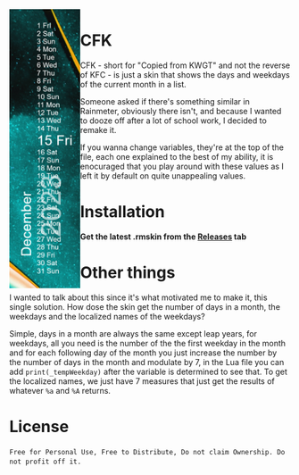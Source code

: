 <img align="left" height="500" src="./CFK.png">

# CFK
CFK - short for "Copied from KWGT" and not the reverse of KFC - is just a skin that shows the days and weekdays of the current month in a list.

Someone asked if there's something similar in Rainmeter, obviously there isn't, and because I wanted to dooze off after a lot of school work, I decided to remake it.

If you wanna change variables, they're at the top of the file, each one explained to the best of my ability, it is enocuraged that you play around with these values as I left it by default on quite unappealing values.

# Installation
**Get the latest .rmskin from the [Releases](https://github.com/Drgabi18/CFK/releases) tab**

# Other things
I wanted to talk about this since it's what motivated me to make it, this single solution. How dose the skin get the number of days in a month, the weekdays and the localized names of the weekdays?

Simple, days in a month are always the same except leap years, for weekdays, all you need is the number of the the first weekday in the month and for each following day of the month you just increase the number by the number of days in the month and modulate by 7, in the Lua file you can add `print(_tempWeekday)` after the variable is determined to see that. To get the localized names, we just have 7 measures that just get the results of whatever `%a` and `%A` returns.

# License
`Free for Personal Use, Free to Distribute, Do not claim Ownership. Do not profit off it.`